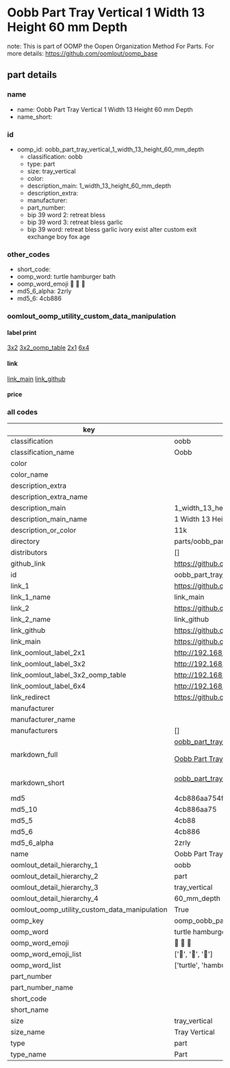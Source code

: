 # Oobb Part Tray Vertical 1 Width 13 Height 60 mm Depth  

note: This is part of OOMP the Oopen Organization Method For Parts. For more details: https://github.com/oomlout/oomp_base

##  part details
  







### name
* name: Oobb Part Tray Vertical 1 Width 13 Height 60 mm Depth
* name_short: 
### id
* oomp_id: oobb_part_tray_vertical_1_width_13_height_60_mm_depth
  * classification: oobb
  * type: part
  * size: tray_vertical
  * color: 
  * description_main: 1_width_13_height_60_mm_depth
  * description_extra: 
  * manufacturer: 
  * part_number: 
  * bip 39 word 2: retreat bless
  * bip 39 word 3: retreat bless garlic
  * bip 39 word: retreat bless garlic ivory exist alter custom exit exchange boy fox age

### other_codes
* short_code: 
* oomp_word: turtle hamburger bath
* oomp_word_emoji :turtle: :hamburger: :bath:
* md5_6_alpha: 2zrly
* md5_6: 4cb886






### oomlout_oomp_utility_custom_data_manipulation
#### label print
[3x2](http://192.168.1.245:1112/?label=oomp%202zrly)
[3x2_oomp_table](http://192.168.1.108:1112/?label=oomp%202zrly)
[2x1](http://192.168.1.242:1112/?label=oomp%202zrly)
[6x4](http://192.168.1.55:1112/?label=oomp%202zrly)    

#### link

[link_main](https://github.com/oomlout/oomlout_oomp_version_1_messy/tree/main/parts/oobb_part_tray_vertical_1_width_13_height_60_mm_depth) [link_github](https://github.com/oomlout/oomlout_oomp_version_1_messy/tree/main/parts/oobb_part_tray_vertical_1_width_13_height_60_mm_depth)                             

#### price







### all codes 
| key | value |  
| --- | --- |  
| classification | oobb |  
| classification_name | Oobb |  
| color |  |  
| color_name |  |  
| description_extra |  |  
| description_extra_name |  |  
| description_main | 1_width_13_height_60_mm_depth |  
| description_main_name | 1 Width 13 Height 60 mm Depth |  
| description_or_color | 11k |  
| directory | parts/oobb_part_tray_vertical_1_width_13_height_60_mm_depth |  
| distributors | [] |  
| github_link | https://github.com/oomlout/oomlout_oomp_part_src/tree/main/parts/oobb_part_tray_vertical_1_width_13_height_60_mm_depth |  
| id | oobb_part_tray_vertical_1_width_13_height_60_mm_depth |  
| link_1 | https://github.com/oomlout/oomlout_oomp_version_1_messy/tree/main/parts/oobb_part_tray_vertical_1_width_13_height_60_mm_depth |  
| link_1_name | link_main |  
| link_2 | https://github.com/oomlout/oomlout_oomp_version_1_messy/tree/main/parts/oobb_part_tray_vertical_1_width_13_height_60_mm_depth |  
| link_2_name | link_github |  
| link_github | https://github.com/oomlout/oomlout_oomp_version_1_messy/tree/main/parts/oobb_part_tray_vertical_1_width_13_height_60_mm_depth |  
| link_main | https://github.com/oomlout/oomlout_oomp_version_1_messy/tree/main/parts/oobb_part_tray_vertical_1_width_13_height_60_mm_depth |  
| link_oomlout_label_2x1 | http://192.168.1.242:1112/?label=oomp%202zrly |  
| link_oomlout_label_3x2 | http://192.168.1.245:1112/?label=oomp%202zrly |  
| link_oomlout_label_3x2_oomp_table | http://192.168.1.108:1112/?label=oomp%202zrly |  
| link_oomlout_label_6x4 | http://192.168.1.55:1112/?label=oomp%202zrly |  
| link_redirect | https://github.com/oomlout/oomlout_oomp_version_1_messy/tree/main/parts/oobb_part_tray_vertical_1_width_13_height_60_mm_depth |  
| manufacturer |  |  
| manufacturer_name |  |  
| manufacturers | [] |  
| markdown_full | [oobb_part_tray_vertical_1_width_13_height_60_mm_depth](none)<br>[](none)<br>[Oobb Part Tray Vertical 1 Width 13 Height 60 Mm Depth](none)<br><br> |  
| markdown_short | [oobb_part_tray_vertical_1_width_13_height_60_mm_depth](none)<br><br> |  
| md5 | 4cb886aa754fe6d01da7e76ebf85edc0 |  
| md5_10 | 4cb886aa75 |  
| md5_5 | 4cb88 |  
| md5_6 | 4cb886 |  
| md5_6_alpha | 2zrly |  
| name | Oobb Part Tray Vertical 1 Width 13 Height 60 mm Depth |  
| oomlout_detail_hierarchy_1 | oobb |  
| oomlout_detail_hierarchy_2 | part |  
| oomlout_detail_hierarchy_3 | tray_vertical |  
| oomlout_detail_hierarchy_4 | 60_mm_depth |  
| oomlout_oomp_utility_custom_data_manipulation | True |  
| oomp_key | oomp_oobb_part_tray_vertical_1_width_13_height_60_mm_depth |  
| oomp_word | turtle hamburger bath |  
| oomp_word_emoji | :turtle: :hamburger: :bath: |  
| oomp_word_emoji_list | [':turtle:', ':hamburger:', ':bath:'] |  
| oomp_word_list | ['turtle', 'hamburger', 'bath'] |  
| part_number |  |  
| part_number_name |  |  
| short_code |  |  
| short_name |  |  
| size | tray_vertical |  
| size_name | Tray Vertical |  
| type | part |  
| type_name | Part |  
